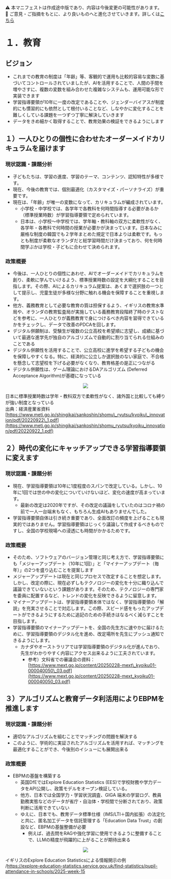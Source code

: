 ⚠️ 本マニフェストは作成途中版であり、内容は今後変更の可能性があります。  
💬 ご意見・ご指摘をもとに、より良いものへと進化させていきます。詳しくは[こちら](README.md#このマニフェスト自身もみんなの知恵を集めて改善していきます)

# １．教育

## 	ビジョン

* これまでの教育の制度は「年齢」等、客観的で運用も比較的容易な変数に基づいてコントロールされていましたが、AIを活用することで、人間の手間を増やさすに、複数の変数を組み合わせた複雑なシステムも、運用可能な形で実装できます  
* 学習指導要領が10年に一度の改定であることや、ジェンダーバイアスが制度的にも慣習的にも依然として根付いることなど、しなやかに変化することを難しくしている課題を一つずつ丁寧に解決していきます  
* データをきめ細かく取得することで、教育効果の検証をできるようにします

## １）一人ひとりの個性に合わせたオーダーメイドカリキュラムを届けます

### 		現状認識・課題分析

* 子どもたちは、学習の進度、学習のテーマ、コンテンツ、認知特性が多様です。  
* 現在、今後の教育では、個別最適化（カスタマイズ・パーソナライズ）が重要です。  
* 現在は、「年齢」が唯一の変数になって、カリキュラムが編成されています。  
  * 小学校・中学校では、各学年で各教科を何時間指導する必要があるか（標準授業時数）が学習指導要領で定められています。  
  * 日本は、小学校〜中学校では、学年軸・教科軸の双方に柔軟性がなく、各学年・各教科で何時間の授業が必要かが決まっています。日本なみに厳格な制度の韓国でも２学年まとめた規定で日本よりは柔軟です。もっとも制度が柔軟なオランダだと総学習時間だけ決まっており、何を何時間学ぶかは学校・子どもに合わせて決められます。

### 	政策概要

* 今後は、一人ひとりの個性にあわせ、AIでオーダーメイドでカリキュラムを創り、柔軟に学んでいけるよう、標準授業時数の設定を大綱化することを目指します。その際、AIによるカリキュラム提案は、あくまで選択肢の一つとして提示し、児童生徒が多様な分野に触れる機会を保障することを重視します。  
* 他方、義務教育として必要な教育の質は担保するよう、イギリスの教育水準局や、オランダの教育監査局が実施している義務教育段階終了時のテストなどを参考に、一人ひとりが義務教育で身につけるべき内容を習得できているかをチェックし、データで改善のPDCAを回します。
* デジタル併願制は、受験生が複数の公立高校を希望順に志望し、成績に基づいて最適な進学先が独自のアルゴリズムで自動的に割り当てられる仕組みのことである  
* デジタル併願性を活用することで、公立高校に進学を希望する子どもの機会を保障しやすくなる。特に、経済的に公立しか選択肢のない家庭で、不合格を懸念して志望校を下げる必要がなくなり、教育格差の是正につながる  
* デジタル併願性は、ゲーム理論におけるDAアルゴリズム (Deferred Acceptance Algorithm)が基礎になっている

<p align="center">
 <img src="https://github.com/user-attachments/assets/082ef1db-014a-4408-b548-e821b394d7ee">
</p>

日本に標準授業時数は学年・教科双方で柔軟性がなく、諸外国と比較しても縛りが強い制度となっている  
出典：経済産業省資料  
[https://www.meti.go.jp/shingikai/sankoshin/shomu\_ryutsu/kyoiku\_innovation/pdf/20220922\_1.pdf](https://www.meti.go.jp/shingikai/sankoshin/shomu_ryutsu/kyoiku_innovation/pdf/20220922_1.pdf)

## ２）時代の変化にキャッチアップできる学習指導要領に変えます

### 		現状認識・課題分析

* 現在、学習指導要領は10年に1度程度のスパンで改定している。しかし、10年に1回では世の中の変化についていけないほど、変化の速度が高まっています。  
  * 最新の改定は2020年ですが、その改定の議論をしていたのはコロナ禍の前で一人一台端末もなく、もちろん生成AIもありませんでした。  
* 学習指導要領自体は引き続き重要であり、全面改訂の頻度を上げることも現実的ではありません。学習指導要領はじっくり議論して作成するべきものですし、全国の学校現場への浸透にも時間がかかるためです。

### 		政策概要

* そのため、ソフトウェアのバージョン管理と同じ考え方で、学習指導要領にも「メジャーアップデート（10年に1回）」と「マイナーアップデート（毎年）」の2つを盛り込むことを提案します  
* メジャーアップデートは現在と同じプロセスで改定することを想定します。しかし、改定の際に、現在必ずしもテクノロジーの変化を十分に織り込んで議論できていないという課題があります。そのため、テクノロジーの専門家を委員に配置するなど、トレンドの変化を反映できるように留意します。  
* マイナーアップデートは、学習指導要領本体ではなく、学習指導要領の「解説」を充実させることで対応します。この際、スピード感をもったアップデートができるようにするために追記のための手続きはなるべく減らすことを目指します。  
* 学習指導要領のマイナーアップデートを、全国の先生方に速やかに届けるために、学習指導要領のデジタル化を進め、改定場所を先生にプッシュ通知できるようにします。  
  * カナダやオーストラリアでは学習指導要領のデジタル化が進んでおり、先生がわかりやすく内容にアクセス出来るように工夫されています。  
    * 参考）文科省での審議会の資料：[https://www.mext.go.jp/content/20250228-mext\_kyoiku01-000040050\_03.pdf](https://www.mext.go.jp/content/20250228-mext_kyoiku01-000040050_03.pdf)

## ３）アルゴリズムと教育データ利活用によりEBPMを推進します

### 		現状認識・課題分析

* 適切なアルゴリズムを組むことでマッチングの問題を解決する  
* このように、学術的に実証されたアルゴリズムを活用すれば、マッチングを最適化することができ、今後別のイシューにも展開出来る

### 		政策概要

* EBPMの基盤を構築する  
  * 英国DfEではExplore Education Statistics (EES)で学校財務や学力データをAPI公開し、政策モデルをオープン検証している。  
  * 他方、日本では全国学力・学習状況調査、GIGA 端末の学習ログ、教員勤務実態などのデータが省庁・自治体・学校間で分断されており、政策判断に活用できていない  
  * ゆえに、日本でも、教育データ標準仕様（IMS/LTI＋国内拡張）の法定化と共に、匿名加工データを信託管理する「Education Data Trust」の創設など、EBPMの基盤整備が必要  
    * 例えば、過去問をRAGや強化学習に使用できるように整備することで、LLMの精度が飛躍的に上がることが期待出来る

<p align="center">
 <img src="https://github.com/user-attachments/assets/81996478-f465-415c-b1fa-3848e24685a3">
</p>

イギリスのExplore Education Statisticsによる情報開示の例  
/https://explore-education-statistics.service.gov.uk/find-statistics/pupil-attendance-in-schools/2025-week-15

